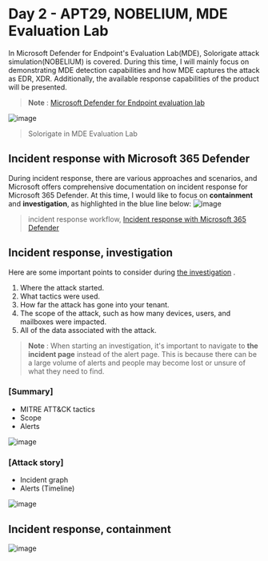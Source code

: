 # Day 2 - APT29, NOBELIUM, MDE Evaluation Lab
In Microsoft Defender for Endpoint's Evaluation Lab(MDE), Solorigate attack simulation(NOBELIUM) is covered. During this time, I will mainly focus on demonstrating MDE detection capabilities and how MDE captures the attack as EDR, XDR. Additionally, the available response capabilities of the product will be presented.
> **Note** : [Microsoft Defender for Endpoint evaluation lab](https://learn.microsoft.com/en-us/microsoft-365/security/defender-endpoint/evaluation-lab?view=o365-worldwid)

![image](https://user-images.githubusercontent.com/120234772/231689408-6805a007-69c2-46db-a834-f11e7a5d1870.png)
> Solorigate in MDE Evaluation Lab

## Incident response with Microsoft 365 Defender
During incident response, there are various approaches and scenarios, and Microsoft offers comprehensive documentation on incident response for Microsoft 365 Defender. At this time, I would like to focus on **containment** and **investigation**, as highlighted in the blue line below:
![image](https://user-images.githubusercontent.com/120234772/231698357-8ba1ef53-4c19-4ca8-9eba-0aba46681b06.png)
> incident response workflow, [Incident response with Microsoft 365 Defender](https://learn.microsoft.com/en-us/microsoft-365/security/defender/incidents-overview?view=o365-worldwide)


## Incident response, investigation

Here are some important points to consider during [the investigation](https://learn.microsoft.com/en-us/microsoft-365/security/defender/incidents-overview?view=o365-worldwide)
.
1. Where the attack started.
2. What tactics were used.
3. How far the attack has gone into your tenant.
4. The scope of the attack, such as how many devices, users, and mailboxes were impacted.
5. All of the data associated with the attack.

>**Note** : When starting an investigation, it's important to navigate to **the incident page** instead of the alert page. This is because there can be a large volume of alerts and people may become lost or unsure of what they need to find.

### [Summary]
- MITRE ATT&CK tactics
- Scope
- Alerts

![image](https://user-images.githubusercontent.com/120234772/231690987-4217eeac-d14d-4010-9f41-9fb1dcf3e753.png)

### [Attack story]
- Incident graph
- Alerts (Timeline)

![image](https://user-images.githubusercontent.com/120234772/231691509-6e35beeb-38f2-4925-bb21-3317bfcc8a42.png)

## Incident response, containment
![image](https://user-images.githubusercontent.com/120234772/231694802-1e1d1255-5436-4535-9853-052a2f7a0826.png)


